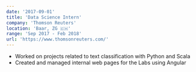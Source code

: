 ```yaml
---
date: '2017-09-01'
title: 'Data Science Intern'
company: 'Thomson Reuters'
location: 'Baar, ZG 🇨🇭'
range: 'Sep 2017 - Feb 2018'
url: 'https://www.thomsonreuters.com/'
---
```


- Worked on projects related to text classification with Python and Scala
- Created and managed internal web pages for the Labs using Angular

